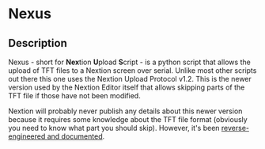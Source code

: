 # Nexus

## Description

Nexus - short for **Nex**tion **U**pload **S**cript - is a python script that allows the upload of TFT files to a Nextion screen over serial. Unlike most other scripts out there this one uses the Nextion Upload Protocol v1.2. This is the newer version used by the Nextion Editor itself that allows skipping parts of the TFT file if those have not been modified. 

Nextion will probably never publish any details about this newer version because it requires some knowledge about the TFT file format (obviously you need to know what part you should skip). However, it's been [reverse-engineered and documented](https://unofficialnextion.com/t/nextion-upload-protocol-v1-2-the-fast-one/1044).
